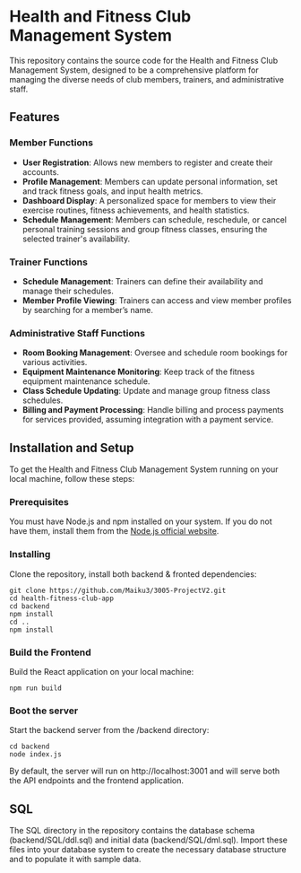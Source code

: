 # Health and Fitness Club Management System

This repository contains the source code for the Health and Fitness Club Management System, designed to be a comprehensive platform for managing the diverse needs of club members, trainers, and administrative staff.

## Features

### Member Functions
- **User Registration**: Allows new members to register and create their accounts.
- **Profile Management**: Members can update personal information, set and track fitness goals, and input health metrics.
- **Dashboard Display**: A personalized space for members to view their exercise routines, fitness achievements, and health statistics.
- **Schedule Management**: Members can schedule, reschedule, or cancel personal training sessions and group fitness classes, ensuring the selected trainer's availability.

### Trainer Functions
- **Schedule Management**: Trainers can define their availability and manage their schedules.
- **Member Profile Viewing**: Trainers can access and view member profiles by searching for a member’s name.

### Administrative Staff Functions
- **Room Booking Management**: Oversee and schedule room bookings for various activities.
- **Equipment Maintenance Monitoring**: Keep track of the fitness equipment maintenance schedule.
- **Class Schedule Updating**: Update and manage group fitness class schedules.
- **Billing and Payment Processing**: Handle billing and process payments for services provided, assuming integration with a payment service.

## Installation and Setup

To get the Health and Fitness Club Management System running on your local machine, follow these steps:

### Prerequisites

You must have Node.js and npm installed on your system. If you do not have them, install them from the [Node.js official website](https://nodejs.org/en/download/).

### Installing

Clone the repository, install both backend & fronted dependencies:
```
git clone https://github.com/Maiku3/3005-ProjectV2.git
cd health-fitness-club-app
cd backend
npm install
cd ..
npm install
```

### Build the Frontend

Build the React application on your local machine:
```
npm run build
```

### Boot the server

Start the backend server from the /backend directory:
```
cd backend
node index.js
```

By default, the server will run on http://localhost:3001 and will serve both the API endpoints and the frontend application.

## SQL

The SQL directory in the repository contains the database schema (backend/SQL/ddl.sql) and initial data (backend/SQL/dml.sql). Import these files into your database system to create the necessary database structure and to populate it with sample data.